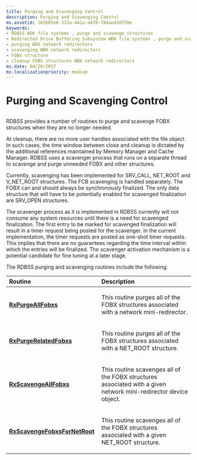 ```yaml
---
title: Purging and Scavenging Control
description: Purging and Scavenging Control
ms.assetid: 103b05e6-333a-441a-a4f8-784ae43df59e
keywords:
- RDBSS WDK file systems , purge and scavenge structures
- Redirected Drive Buffering Subsystem WDK file systems , purge and scavenge structures
- purging WDK network redirectors
- scavenging WDK network redirectors
- FOBX structure
- cleanup FOBX structures WDK network redirectors
ms.date: 04/20/2017
ms.localizationpriority: medium
---
```


# Purging and Scavenging Control


## <span id="ddk_purging_and_scavenging_control_if"></span><span id="DDK_PURGING_AND_SCAVENGING_CONTROL_IF"></span>


RDBSS provides a number of routines to purge and scavenge FOBX structures when they are no longer needed.

At cleanup, there are no more user handles associated with the file object. In such cases, the time window between close and cleanup is dictated by the additional references maintained by Memory Manager and Cache Manager. RDBSS uses a scavenger process that runs on a separate thread to scavenge and purge unneeded FOBX and other structures.

Currently, scavenging has been implemented for SRV\_CALL, NET\_ROOT and V\_NET\_ROOT structures. The FCB scavenging is handled separately. The FOBX can and should always be synchronously finalized. The only data structure that will have to be potentially enabled for scavenged finalization are SRV\_OPEN structures.

The scavenger process as it is implemented in RDBSS currently will not consume any system resources until there is a need for scavenged finalization. The first entry to be marked for scavenged finalization will result in a timer request being posted for the scavenger. In the current implementation, the timer requests are posted as one-shot timer requests. This implies that there are no guarantees regarding the time interval within which the entries will be finalized. The scavenger activation mechanism is a potential candidate for fine tuning at a later stage.

The RDBSS purging and scavenging routines include the following:

<table>
<colgroup>
<col width="50%" />
<col width="50%" />
</colgroup>
<thead>
<tr class="header">
<th align="left">Routine</th>
<th align="left">Description</th>
</tr>
</thead>
<tbody>
<tr class="odd">
<td align="left"><p><a href="https://msdn.microsoft.com/library/windows/hardware/ff554673" data-raw-source="[&lt;strong&gt;RxPurgeAllFobxs&lt;/strong&gt;](https://msdn.microsoft.com/library/windows/hardware/ff554673)"><strong>RxPurgeAllFobxs</strong></a></p></td>
<td align="left"><p>This routine purges all of the FOBX structures associated with a network mini-redirector.</p></td>
</tr>
<tr class="even">
<td align="left"><p><a href="https://msdn.microsoft.com/library/windows/hardware/ff554679" data-raw-source="[&lt;strong&gt;RxPurgeRelatedFobxs&lt;/strong&gt;](https://msdn.microsoft.com/library/windows/hardware/ff554679)"><strong>RxPurgeRelatedFobxs</strong></a></p></td>
<td align="left"><p>This routine purges all of the FOBX structures associated with a NET_ROOT structure.</p></td>
</tr>
<tr class="odd">
<td align="left"><p><a href="https://msdn.microsoft.com/library/windows/hardware/ff554707" data-raw-source="[&lt;strong&gt;RxScavengeAllFobxs&lt;/strong&gt;](https://msdn.microsoft.com/library/windows/hardware/ff554707)"><strong>RxScavengeAllFobxs</strong></a></p></td>
<td align="left"><p>This routine scavenges all of the FOBX structures associated with a given network mini-redirector device object.</p></td>
</tr>
<tr class="even">
<td align="left"><p><a href="https://msdn.microsoft.com/library/windows/hardware/ff554713" data-raw-source="[&lt;strong&gt;RxScavengeFobxsForNetRoot&lt;/strong&gt;](https://msdn.microsoft.com/library/windows/hardware/ff554713)"><strong>RxScavengeFobxsForNetRoot</strong></a></p></td>
<td align="left"><p>This routine scavenges all of the FOBX structures associated with a given NET_ROOT structure.</p></td>
</tr>
</tbody>
</table>

 

 

 




